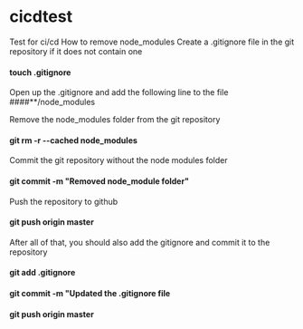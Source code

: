 # cicdtest
Test for ci/cd
How to remove node_modules
Create a .gitignore file in the git repository if it does not contain one
#### touch .gitignore

Open up the .gitignore and add the following line to the file
####**/node_modules

Remove the node_modules folder from the git repository
#### git rm -r --cached node_modules

Commit the git repository without the node modules folder
#### git commit -m "Removed node_module folder"

Push the repository to github
#### git push origin master

After all of that, you should also add the gitignore and commit it to the repository

#### git add .gitignore

#### git commit -m "Updated the .gitignore file

#### git push origin master
